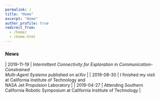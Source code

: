 ```yaml
---
permalink: /
title: "Home"
excerpt: "Home"
author_profile: true
redirect_from:
  - /home/
  - /home.html
---
```



### News

| 2019-11-19 | *Intermittent Connectivity for Exploration in Communication-Constrained <br> Multi-Agent Systems* published on arXiv |
| 2019-08-30 | I finished my visit at California Institute of Technology and<br>  NASA Jet Propulsion Laboratory                    |
| 2019-04-27 | Attending Southern California Robotic Symposium at California Institute of Technology                                |
